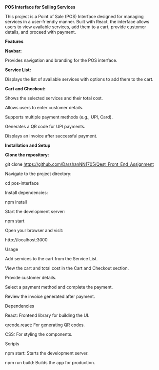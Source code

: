 **POS Interface for Selling Services**

This project is a Point of Sale (POS) Interface designed for managing services in a user-friendly manner. Built with React, the interface allows users to view available services, add them to a cart, provide customer details, and proceed with payment.


**Features**

**Navbar:**

  Provides navigation and branding for the POS interface.

**Service List:**

  Displays the list of available services with options to add them to the cart.

**Cart and Checkout:**

  Shows the selected services and their total cost.

  Allows users to enter customer details.

  Supports multiple payment methods (e.g., UPI, Card).

  Generates a QR code for UPI payments.

  Displays an invoice after successful payment.

**Installation and Setup**

**Clone the repository:**

git clone <https://github.com/DarshanNN1705/Qest_Front_End_Assignment>

Navigate to the project directory:

  cd pos-interface

Install dependencies:

  npm install

Start the development server:

  npm start

Open your browser and visit:

  http://localhost:3000

Usage

Add services to the cart from the Service List.

View the cart and total cost in the Cart and Checkout section.

Provide customer details.

Select a payment method and complete the payment.

Review the invoice generated after payment.

Dependencies

React: Frontend library for building the UI.

qrcode.react: For generating QR codes.

CSS: For styling the components.

Scripts

npm start: Starts the development server.

npm run build: Builds the app for production.
